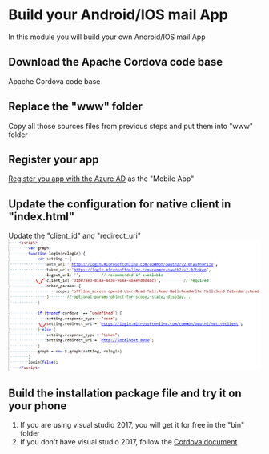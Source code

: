 # Build your Android/IOS mail App
In this module you will build your own Android/IOS mail App

## Download the Apache Cordova code base
Apache Cordova code base

## Replace the "www" folder
Copy all those sources files from previous steps and put them into "www" folder

## Register your app
[Register you app with the Azure AD](https://developer.microsoft.com/en-us/graph/docs/concepts/auth_register_app_v2) as the "Mobile App"


## Update the configuration for native client in "index.html"
Update the "client_id" and "redirect_uri"
![alt text](imgs/code-config-mobile.png "Code configuration for mobile app")
 
## Build the installation package file and try it on your phone
1. If you are using visual studio 2017, you will get it for free in the "bin" folder
2. If you don't have visual studio 2017, follow the [Cordova document](http://cordova.apache.org/docs/en/latest/guide/platforms/android/index.html)



